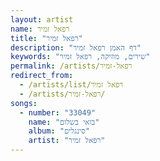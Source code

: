 ```yaml
---
layout: artist
name: רפאל זמיר
title: "רפאל זמיר"
description: "דף האמן רפאל זמיר"
keywords: "שירים, מוזיקה, רפאל זמיר"
permalink: /artists/רפאל-זמיר
redirect_from:
  - /artists/list/רפאל זמיר
  - /artists/רפאל-זמיר/
songs:
  - number: "33049"
    name: "בואי בשלום"
    album: "סינגלים"
    artist: "רפאל זמיר"
---
```

